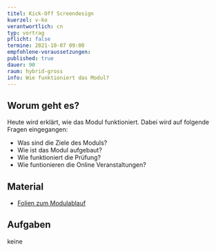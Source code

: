 ```yaml
---
titel: Kick-Off Screendesign
kuerzel: v-ko
verantwortlich: cn
typ: vortrag
pflicht: false
termine: 2021-10-07 09:00
empfohlene-voraussetzungen: 
published: true
dauer: 90
raum: hybrid-gross
info: Wie funktioniert das Modul?
---
```



## Worum geht es?

Heute wird erklärt, wie das Modul funktioniert. Dabei wird auf folgende Fragen eingegangen:
- Was sind die Ziele des Moduls?
- Wie ist das Modul aufgebaut?
- Wie funktioniert die Prüfung?
- Wie funtionieren die Online Veranstaltungen?


## Material
* [Folien zum Modulablauf](https://cnoss.github.io/slides/presentations/screendesign/about-screendesign/)

## Aufgaben
keine

